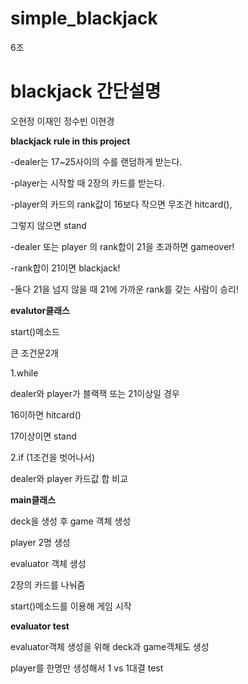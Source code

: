 # simple_blackjack
6조

blackjack 간단설명
=================
오현정
이재인
정수빈
이현경

**blackjack rule in this project**

-dealer는 17~25사이의 수를 랜덤하게 받는다.

-player는 시작할 때 2장의 카드를 받는다.

-player의 카드의 rank값이 16보다 작으면 무조건 hitcard(), 

 그렇지 않으면 stand
 
 -dealer 또는 player 의 rank합이 21을 초과하면 gameover!
 
 -rank합이 21이면 blackjack!
 
 -둘다 21을 넘지 않을 때 21에 가까운 rank를 갖는 사람이 승리!


**evalutor클래스**

  start()메소드
  
  큰 조건문2개
  
  1.while
  
  dealer와 player가 블랙잭 또는 21이상일 경우
  
  16이하면 hitcard()
  
  17이상이면 stand
  
  2.if (1조건을 벗어나서)
  
  dealer와 player 카드값 합 비교



**main클래스**

deck을 생성 후 game 객체 생성

player 2명 생성

evaluator 객체 생성

2장의 카드를 나눠줌

start()메소드를 이용해 게임 시작

**evaluator test**

evaluator객체 생성을 위해 deck과 game객체도 생성

player를 한명만 생성해서 1 vs 1대결 test
